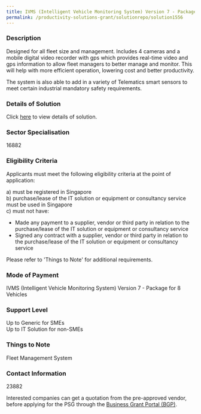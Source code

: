 ```yaml
---
title: IVMS (Intelligent Vehicle Monitoring System) Version 7 - Package for 8 Vehicles
permalink: /productivity-solutions-grant/solutionrepo/solution1556
---
```


### Description

Designed for all fleet size and management. 
Includes 4 cameras and a mobile digital video recorder with gps which provides real-time video and gps information to allow fleet managers to better manage and monitor. This will help with more efficient operation, lowering cost and better productivity.   

The system is also able to add in a variety of Telematics smart sensors to meet certain industrial mandatory safety requirements.

### Details of Solution

Click <a href='SMARTCOMM ELECTRONICS PTE LTD' target='_blank' rel='noopener'>here</a> to view details of solution.

### Sector Specialisation

 16882 

### Eligibility Criteria

Applicants must meet the following eligibility criteria at the point of application:

a) must be registered in Singapore <br>
b) purchase/lease of the IT solution or equipment or consultancy service must be used in Singapore <br>
c) must not have:
- Made any payment to a supplier, vendor or third party in relation to the purchase/lease of the IT solution or equipment or consultancy service
- Signed any contract with a supplier, vendor or third party in relation to the purchase/lease of the IT solution or equipment or consultancy service

Please refer to 'Things to Note' for additional requirements.

### Mode of Payment
IVMS (Intelligent Vehicle Monitoring System) Version 7 - Package for 8 Vehicles

### Support Level
Up to Generic for SMEs <br>
Up to IT Solution for non-SMEs

### Things to Note
Fleet Management System

### Contact Information
23882

Interested companies can get a quotation from the pre-approved vendor, before applying for the PSG through the <a target='_blank' rel='noopener' href='https://www.businessgrants.gov.sg/'>Business Grant Portal (BGP)</a>.
